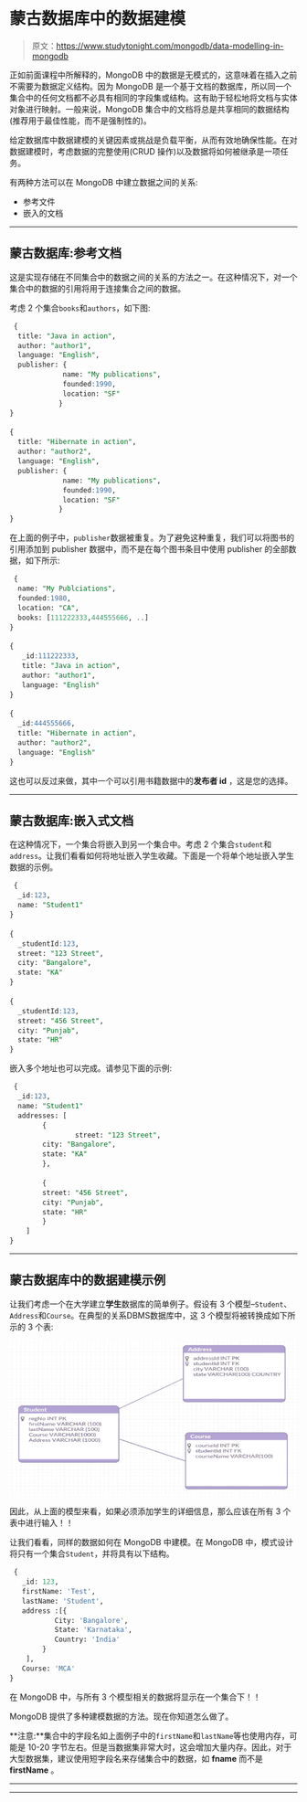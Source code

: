 # 蒙古数据库中的数据建模

> 原文：<https://www.studytonight.com/mongodb/data-modelling-in-mongodb>

正如前面课程中所解释的，MongoDB 中的数据是无模式的，这意味着在插入之前不需要为数据定义结构。因为 MongoDB 是一个基于文档的数据库，所以同一个集合中的任何文档都不必具有相同的字段集或结构。这有助于轻松地将文档与实体对象进行映射。一般来说，MongoDB 集合中的文档将总是共享相同的数据结构(推荐用于最佳性能，而不是强制性的)。

给定数据库中数据建模的关键因素或挑战是负载平衡，从而有效地确保性能。在对数据建模时，考虑数据的完整使用(CRUD 操作)以及数据将如何被继承是一项任务。

有两种方法可以在 MongoDB 中建立数据之间的关系:

*   参考文件
*   嵌入的文档

* * *

## 蒙古数据库:参考文档

这是实现存储在不同集合中的数据之间的关系的方法之一。在这种情况下，对一个集合中的数据的引用将用于连接集合之间的数据。

考虑 2 个集合`books`和`authors`，如下图:

```sql
 {
  title: "Java in action",
  author: "author1",
  language: "English",
  publisher: {
             name: "My publications",
             founded:1990,
             location: "SF"
            }
}

{
  title: "Hibernate in action",
  author: "author2",
  language: "English",
  publisher: {
             name: "My publications",
             founded:1990,
             location: "SF"
            }
} 
```

在上面的例子中，`publisher`数据被重复。为了避免这种重复，我们可以将图书的引用添加到 publisher 数据中，而不是在每个图书条目中使用 publisher 的全部数据，如下所示:

```sql
 {
  name: "My Publciations",
  founded:1980,
  location: "CA",
  books: [111222333,444555666, ..]
}

{
   _id:111222333,
   title: "Java in action",
   author: "author1",
   language: "English"
}

{
  _id:444555666,
  title: "Hibernate in action",
  author: "author2",
  language: "English"
} 
```

这也可以反过来做，其中一个可以引用书籍数据中的**发布者 id** ，这是您的选择。

* * *

## 蒙古数据库:嵌入式文档

在这种情况下，一个集合将嵌入到另一个集合中。考虑 2 个集合`student`和`address`。让我们看看如何将地址嵌入学生收藏。下面是一个将单个地址嵌入学生数据的示例。

```sql
 {
  _id:123,
  name: "Student1"
}

{
  _studentId:123,
  street: "123 Street",
  city: "Bangalore",
  state: "KA"
}

{
  _studentId:123,
  street: "456 Street",
  city: "Punjab",
  state: "HR"
} 
```

嵌入多个地址也可以完成。请参见下面的示例:

```sql
 {
  _id:123,
  name: "Student1"
  addresses: [
      	{
             	street: "123 Street",
   		city: "Bangalore",
   		state: "KA"
        },

        {
   		street: "456 Street",
   		city: "Punjab",
   		state: "HR"
        }
    ]
} 
```

* * *

## 蒙古数据库中的数据建模示例

让我们考虑一个在大学建立**学生**数据库的简单例子。假设有 3 个模型–`Student`、`Address`和`Course`。在典型的关系DBMS数据库中，这 3 个模型将被转换成如下所示的 3 个表:

![Data Modelling in RDBMS](img/219b8fbd4bf054c080bca9ad11ebcad2.png)

因此，从上面的模型来看，如果必须添加学生的详细信息，那么应该在所有 3 个表中进行输入！！

让我们看看，同样的数据如何在 MongoDB 中建模。在 MongoDB 中，模式设计将只有一个集合`Student`，并将具有以下结构。

```sql
 {
   _id: 123,
   firstName: 'Test',
   lastName: 'Student',
   address :[{
           City: 'Bangalore',
           State: 'Karnataka',
           Country: 'India'
        }
    ],
   Course: 'MCA'
} 
```

在 MongoDB 中，与所有 3 个模型相关的数据将显示在一个集合下！！

MongoDB 提供了多种建模数据的方法。现在你知道怎么做了。

**注意:**集合中的字段名如上面例子中的`firstName`和`lastName`等也使用内存，可能是 10-20 字节左右。但是当数据集非常大时，这会增加大量内存。因此，对于大型数据集，建议使用短字段名来存储集合中的数据，如 **fname** 而不是 **firstName** 。

* * *

* * *